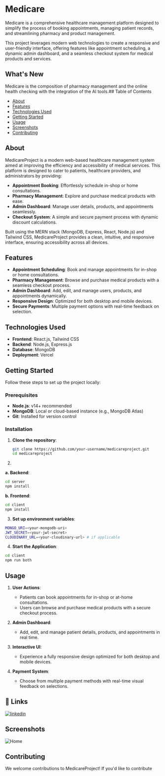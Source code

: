 # Medicare

Medicare is a comprehensive healthcare management platform designed to simplify the process of booking appointments, managing patient records, and streamlining pharmacy and product management. 

This project leverages modern web technologies to create a responsive and user-friendly interface, offering features like appointment scheduling, a dynamic admin dashboard, and a seamless checkout system for medical products and services.

## What's New

Medicare is the composition of pharmacy management and the online health checking with the integration of the AI tools.## Table of Contents
- [About](#about)
- [Features](#features)
- [Technologies Used](#technologies-used)
- [Getting Started](#getting-started)
- [Usage](#usage)
- [Screenshots](#screenshots)
- [Contributing](#contributing)

## About

MedicareProject is a modern web-based healthcare management system aimed at improving the efficiency and accessibility of medical services. This platform is designed to cater to patients, healthcare providers, and administrators by providing:

- **Appointment Booking**: Effortlessly schedule in-shop or home consultations.
- **Pharmacy Management**: Explore and purchase medical products with ease.
- **Admin Dashboard**: Manage user details, products, and appointments seamlessly.
- **Checkout System**: A simple and secure payment process with dynamic discount calculations.

Built using the MERN stack (MongoDB, Express, React, Node.js) and Tailwind CSS, MedicareProject provides a clean, intuitive, and responsive interface, ensuring accessibility across all devices. 
## Features

- **Appointment Scheduling**: Book and manage appointments for in-shop or home consultations.
- **Pharmacy Management**: Browse and purchase medical products with a seamless checkout process.
- **Admin Dashboard**: Add, edit, and manage users, products, and appointments dynamically.
- **Responsive Design**: Optimized for both desktop and mobile devices.
- **Secure Payments**: Multiple payment options with real-time feedback on selection.
## Technologies Used

- **Frontend**: React.js, Tailwind CSS
- **Backend**: Node.js, Express.js
- **Database**: MongoDB
- **Deployment**: Vercel 
## Getting Started

Follow these steps to set up the project locally:

### Prerequisites
- **Node.js**: v14+ recommended
- **MongoDB**: Local or cloud-based instance (e.g., MongoDB Atlas)
- **Git**: Installed for version control

### Installation

1. **Clone the repository**:
   ```bash
   git clone https://github.com/your-username/medicareproject.git
   cd medicareproject

2. 
**a. Backend**:
```bash
cd server
npm install
```

**b. Frontend**:

```bash
cd client
npm install
```
3. **Set up environment variables**:

```bash
MONGO_URI=<your-mongodb-uri>
JWT_SECRET=<your-jwt-secret>
CLOUDINARY_URL=<your-cloudinary-url> # if applicable
```
4. **Start the Application**:

```bash
cd client
npm run both
```

## Usage

1. **User Actions**:
   - Patients can book appointments for in-shop or at-home consultations.
   - Users can browse and purchase medical products with a secure checkout process.

2. **Admin Dashboard**:
   - Add, edit, and manage patient details, products, and appointments in real time.

3. **Interactive UI**:
   - Experience a fully responsive design optimized for both desktop and mobile devices.

4. **Payment System**:
   - Choose from multiple payment methods with real-time visual feedback on selections.


## 🔗 Links
[![linkedin](https://img.shields.io/badge/linkedin-0A66C2?style=for-the-badge&logo=linkedin&logoColor=white)](https://www.linkedin.com/in/prince-368909285/)



## Screenshots

![Home](./client/src/assets/bg.jpg)

## Contributing

We welcome contributions to MedicareProject! If you'd like to contribute
